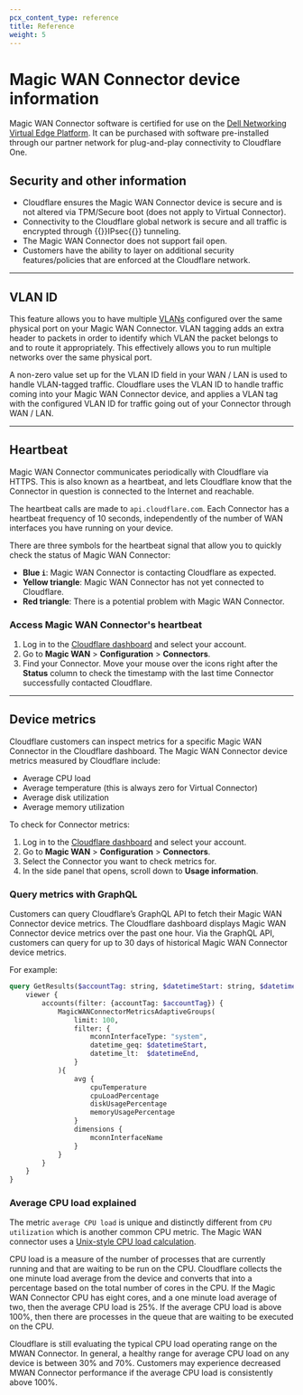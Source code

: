 ```yaml
---
pcx_content_type: reference
title: Reference
weight: 5
---
```


# Magic WAN Connector device information

Magic WAN Connector software is certified for use on the [Dell Networking Virtual Edge Platform](https://www.dell.com/support/home/en-us/product-support/product/dell-emc-networking-vep1445-vep1485/docs). It can be purchased with software pre-installed through our partner network for plug-and-play connectivity to Cloudflare One.

## Security and other information

- Cloudflare ensures the Magic WAN Connector device is secure and is not altered via TPM/Secure boot (does not apply to Virtual Connector).
- Connectivity to the Cloudflare global network is secure and all traffic is encrypted through {{<glossary-tooltip term_id="IPsec tunnel">}}IPsec{{</glossary-tooltip>}} tunneling.
- The Magic WAN Connector does not support fail open.
- Customers have the ability to layer on additional security features/policies that are enforced at the Cloudflare network.

---

## VLAN ID

This feature allows you to have multiple [VLANs](https://www.cloudflare.com/learning/network-layer/what-is-a-lan/) configured over the same physical port on your Magic WAN Connector. VLAN tagging adds an extra header to packets in order to identify which VLAN the packet belongs to and to route it appropriately. This effectively allows you to run multiple networks over the same physical port.

A non-zero value set up for the VLAN ID field in your WAN / LAN is used to handle VLAN-tagged traffic. Cloudflare uses the VLAN ID to handle traffic coming into your Magic WAN Connector device, and applies a VLAN tag with the configured VLAN ID for traffic going out of your Connector through WAN / LAN.

---

## Heartbeat

Magic WAN Connector communicates periodically with Cloudflare via HTTPS. This is also known as a heartbeat, and lets Cloudflare know that the Connector in question is connected to the Internet and reachable.

The heartbeat calls are made to `api.cloudflare.com`. Each Connector has a heartbeat frequency of 10 seconds, independently of the number of WAN interfaces you have running on your device.

There are three symbols for the heartbeat signal that allow you to quickly check the status of Magic WAN Connector:

- **Blue `i`**: Magic WAN Connector is contacting Cloudflare as expected.
- **Yellow triangle**: Magic WAN Connector has not yet connected to Cloudflare.
- **Red triangle**: There is a potential problem with Magic WAN Connector.

### Access Magic WAN Connector's heartbeat

1. Log in to the [Cloudflare dashboard](https://dash.cloudflare.com/) and select your account.
2. Go to **Magic WAN** > **Configuration** > **Connectors**.
3. Find your Connector. Move your mouse over the icons right after the **Status** column to check the timestamp with the last time Connector successfully contacted Cloudflare.

---

## Device metrics

Cloudflare customers can inspect metrics for a specific Magic WAN Connector in the Cloudflare dashboard. The Magic WAN Connector device metrics measured by Cloudflare include:

- Average CPU load
- Average temperature (this is always zero for Virtual Connector)
- Average disk utilization
- Average memory utilization

To check for Connector metrics:

1. Log in to the [Cloudflare dashboard](https://dash.cloudflare.com/) and select your account.
2. Go to **Magic WAN** > **Configuration** > **Connectors**.
3. Select the Connector you want to check metrics for.
4. In the side panel that opens, scroll down to **​​Usage information**.

### Query metrics with GraphQL

Customers can query Cloudflare’s GraphQL API to fetch their Magic WAN Connector device metrics. The Cloudflare dashboard displays Magic WAN Connector device metrics over the past one hour. Via the GraphQL API, customers can query for up to 30 days of historical Magic WAN Connector device metrics.

For example:

```graphql
query GetResults($accountTag: string, $datetimeStart: string, $datetimeEnd: string) {
    viewer {
        accounts(filter: {accountTag: $accountTag}) {
            MagicWANConnectorMetricsAdaptiveGroups(
                limit: 100,
                filter: {
                    mconnInterfaceType: "system",
                    datetime_geq: $datetimeStart,
                    datetime_lt:  $datetimeEnd,
                }
            ){
                avg {
                    cpuTemperature
                    cpuLoadPercentage
                    diskUsagePercentage
                    memoryUsagePercentage
                }
                dimensions {
                    mconnInterfaceName
                }
            }
        }
    }
}
```

### Average CPU load explained

The metric `average CPU load` is unique and distinctly different from `CPU utilization` which is another common CPU metric. The Magic WAN connector uses a [Unix-style CPU load calculation](https://en.wikipedia.org/wiki/Load_(computing)).

CPU load is a measure of the number of processes that are currently running and that are waiting to be run on the CPU. Cloudflare collects the one minute load average from the device and converts that into a percentage based on the total number of cores in the CPU. If the Magic WAN Connector CPU has eight cores, and a one minute load average of two, then the average CPU load is 25%. If the average CPU load is above 100%, then there are processes in the queue that are waiting to be executed on the CPU.

Cloudflare is still evaluating the typical CPU load operating range on the MWAN Connector. In general, a healthy range for average CPU load on any device is between 30% and 70%. Customers may experience decreased MWAN Connector performance if the average CPU load is consistently above 100%.